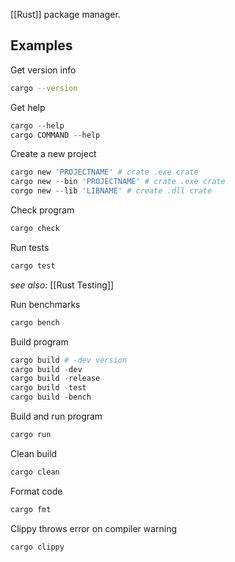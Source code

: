[[Rust]] package manager.

## Examples

Get version info
```bash
cargo --version
```

Get help
```powershell
cargo --help
cargo COMMAND --help
```

Create a new project
```powershell
cargo new 'PROJECTNAME' # crate .exe crate
cargo new --bin 'PROJECTNAME' # crate .exe crate
corgo new --lib 'LIBNAME' # create .dll crate
```

Check program
```powershell
cargo check
```

Run tests
```powershell
cargo test
```
*see also:* [[Rust Testing]]

Run benchmarks
```powershell
cargo bench
```

Build program
```powershell
cargo build # -dev version
cargo build -dev
cargo build -release
cargo build -test
cargo build -bench
```

Build and run program
```powershell
cargo run
```

Clean build
```powershell
cargo clean
```

Format code
```powershell
cargo fmt
```

Clippy throws error on compiler warning
```
cargo clippy
```